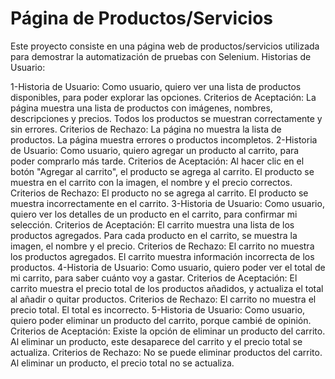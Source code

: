 # Página de Productos/Servicios

Este proyecto consiste en una página web de productos/servicios utilizada para demostrar la automatización de pruebas con Selenium.
Historias de Usuario:

1-Historia de Usuario: Como usuario, quiero ver una lista de productos disponibles, para poder explorar las opciones.
Criterios de Aceptación:
La página muestra una lista de productos con imágenes, nombres, descripciones y precios.
Todos los productos se muestran correctamente y sin errores.
Criterios de Rechazo:
La página no muestra la lista de productos.
La página muestra errores o productos incompletos.
2-Historia de Usuario: Como usuario, quiero agregar un producto al carrito, para poder comprarlo más tarde.
Criterios de Aceptación:
Al hacer clic en el botón "Agregar al carrito", el producto se agrega al carrito.
El producto se muestra en el carrito con la imagen, el nombre y el precio correctos.
Criterios de Rechazo:
El producto no se agrega al carrito.
El producto se muestra incorrectamente en el carrito.
3-Historia de Usuario: Como usuario, quiero ver los detalles de un producto en el carrito, para confirmar mi selección.
Criterios de Aceptación:
El carrito muestra una lista de los productos agregados.
Para cada producto en el carrito, se muestra la imagen, el nombre y el precio.
Criterios de Rechazo:
El carrito no muestra los productos agregados.
El carrito muestra información incorrecta de los productos.
4-Historia de Usuario: Como usuario, quiero poder ver el total de mi carrito, para saber cuánto voy a gastar.
Criterios de Aceptación:
El carrito muestra el precio total de los productos añadidos, y actualiza el total al añadir o quitar productos.
Criterios de Rechazo:
El carrito no muestra el precio total.
El total es incorrecto.
5-Historia de Usuario: Como usuario, quiero poder eliminar un producto del carrito, porque cambié de opinión.
Criterios de Aceptación:
Existe la opción de eliminar un producto del carrito.
Al eliminar un producto, este desaparece del carrito y el precio total se actualiza.
Criterios de Rechazo:
No se puede eliminar productos del carrito.
Al eliminar un producto, el precio total no se actualiza.
